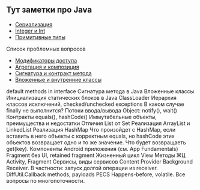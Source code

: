 Тут заметки про Java
-----------
- [Сериализация](/java/serialization.md)
- [Integer и Int](/java/integer.md)
- [Примитивные типы](/java/primitive.md)

Список проблемных вопросов
- [Модификаторы доступа](/java/access.md)
- [Агрегация и композиция](/java/aggregation.md)
- [Сигнатура и контракт метода](/java/signature.md)
- [Вложенные и внутренние классы](/java/inner_classes.md)

default methods in interface
Сигнатура метода в Java
Вложенные классы
Инициализация статических блоков в Java
ClassLoader
Иерархия классов исключений, checked/unchecked exceptions
В каком случае finally не выполнится?
Потоки ввода/вывода
Object: notify(), wait()
Контракты equals(), hashCode()
Иммутабельные объекты, преимущества и недостатки
Отличия List от Set
Реализация ArrayList и LinkedList
Реализация HashMap
Что произойдет с HashMap, если вставить в него объекты с корректным equals, но hashCode этих объектов возвращает одно и то же значение. Что будет возвращаеть get(key).
Компоненты Android приложения (см. App Fundamentals)
Fragment без UI, retained fragment
Жизненный цикл View
Методы ЖЦ Activity, Fragment
Сервисы, виды сервисов
Content Provider
Background Receiver. В частности: запуск долгой операции из receiver.
DiffUtil.Callback methods, payloads
PECS
Happens-before, volatile.
Все вопросы по многопоточности.
